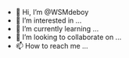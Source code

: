 - 👋 Hi, I’m @WSMdeboy
- 👀 I’m interested in ...
- 🌱 I’m currently learning ...
- 💞️ I’m looking to collaborate on ...
- 📫 How to reach me ...

<!---
WSMdeboy/WSMdeboy is a ✨ special ✨ repository because its `README.md` (this file) appears on your GitHub profile.
You can click the Preview link to take a look at your changes.
--->
